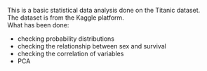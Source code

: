This is a basic statistical data analysis done on the Titanic dataset.  
The dataset is from the Kaggle platform.  
What has been done:  
- checking probability distributions  
- checking the relationship between sex and survival  
- checking the correlation of variables  
- PCA  